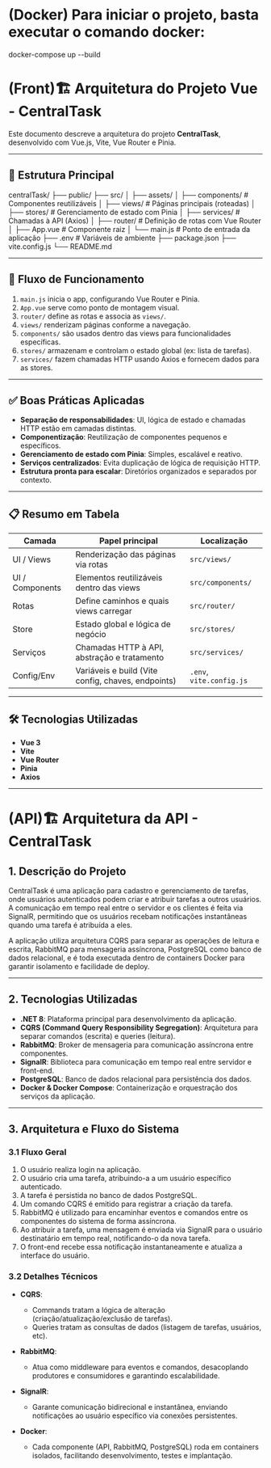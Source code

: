 # (Docker) Para iniciar o projeto, basta executar o comando docker:
docker-compose up --build

# (Front)🏗️ Arquitetura do Projeto Vue - CentralTask

Este documento descreve a arquitetura do projeto **CentralTask**, desenvolvido com Vue.js, Vite, Vue Router e Pinia.

---

## 📁 Estrutura Principal

centralTask/
├── public/
├── src/
│ ├── assets/
│ ├── components/ # Componentes reutilizáveis
│ ├── views/ # Páginas principais (roteadas)
│ ├── stores/ # Gerenciamento de estado com Pinia
│ ├── services/ # Chamadas à API (Axios)
│ ├── router/ # Definição de rotas com Vue Router
│ ├── App.vue # Componente raiz
│ └── main.js # Ponto de entrada da aplicação
├── .env # Variáveis de ambiente
├── package.json
├── vite.config.js
└── README.md


---

## 🔄 Fluxo de Funcionamento

1. `main.js` inicia o app, configurando Vue Router e Pinia.
2. `App.vue` serve como ponto de montagem visual.
3. `router/` define as rotas e associa as `views/`.
4. `views/` renderizam páginas conforme a navegação.
5. `components/` são usados dentro das views para funcionalidades específicas.
6. `stores/` armazenam e controlam o estado global (ex: lista de tarefas).
7. `services/` fazem chamadas HTTP usando Axios e fornecem dados para as stores.

---

## ✅ Boas Práticas Aplicadas

- **Separação de responsabilidades**: UI, lógica de estado e chamadas HTTP estão em camadas distintas.
- **Componentização**: Reutilização de componentes pequenos e específicos.
- **Gerenciamento de estado com Pinia**: Simples, escalável e reativo.
- **Serviços centralizados**: Evita duplicação de lógica de requisição HTTP.
- **Estrutura pronta para escalar**: Diretórios organizados e separados por contexto.

---

## 📋 Resumo em Tabela

| Camada        | Papel principal                                   | Localização         |
|---------------|----------------------------------------------------|---------------------|
| UI / Views    | Renderização das páginas via rotas                 | `src/views/`        |
| UI / Components| Elementos reutilizáveis dentro das views           | `src/components/`   |
| Rotas         | Define caminhos e quais views carregar             | `src/router/`       |
| Store         | Estado global e lógica de negócio                  | `src/stores/`       |
| Serviços      | Chamadas HTTP à API, abstração e tratamento        | `src/services/`     |
| Config/Env    | Variáveis e build (Vite config, chaves, endpoints) | `.env`, `vite.config.js` |

---

## 🛠️ Tecnologias Utilizadas

- **Vue 3**
- **Vite**
- **Vue Router**
- **Pinia**
- **Axios**

---

# (API)🏗️ Arquitetura da API - CentralTask

## 1. Descrição do Projeto

CentralTask é uma aplicação para cadastro e gerenciamento de tarefas, onde usuários autenticados podem criar e atribuir tarefas a outros usuários. A comunicação em tempo real entre o servidor e os clientes é feita via SignalR, permitindo que os usuários recebam notificações instantâneas quando uma tarefa é atribuída a eles.

A aplicação utiliza arquitetura CQRS para separar as operações de leitura e escrita, RabbitMQ para mensageria assíncrona, PostgreSQL como banco de dados relacional, e é toda executada dentro de containers Docker para garantir isolamento e facilidade de deploy.

---

## 2. Tecnologias Utilizadas

- **.NET 8**: Plataforma principal para desenvolvimento da aplicação.
- **CQRS (Command Query Responsibility Segregation)**: Arquitetura para separar comandos (escrita) e queries (leitura).
- **RabbitMQ**: Broker de mensageria para comunicação assíncrona entre componentes.
- **SignalR**: Biblioteca para comunicação em tempo real entre servidor e front-end.
- **PostgreSQL**: Banco de dados relacional para persistência dos dados.
- **Docker & Docker Compose**: Containerização e orquestração dos serviços da aplicação.

---

## 3. Arquitetura e Fluxo do Sistema

### 3.1 Fluxo Geral

1. O usuário realiza login na aplicação.
2. O usuário cria uma tarefa, atribuindo-a a um usuário específico autenticado.
3. A tarefa é persistida no banco de dados PostgreSQL.
4. Um comando CQRS é emitido para registrar a criação da tarefa.
5. RabbitMQ é utilizado para encaminhar eventos e comandos entre os componentes do sistema de forma assíncrona.
6. Ao atribuir a tarefa, uma mensagem é enviada via SignalR para o usuário destinatário em tempo real, notificando-o da nova tarefa.
7. O front-end recebe essa notificação instantaneamente e atualiza a interface do usuário.

### 3.2 Detalhes Técnicos

- **CQRS**:  
  - Commands tratam a lógica de alteração (criação/atualização/exclusão de tarefas).  
  - Queries tratam as consultas de dados (listagem de tarefas, usuários, etc).

- **RabbitMQ**:  
  - Atua como middleware para eventos e comandos, desacoplando produtores e consumidores e garantindo escalabilidade.

- **SignalR**:  
  - Garante comunicação bidirecional e instantânea, enviando notificações ao usuário específico via conexões persistentes.

- **Docker**:  
  - Cada componente (API, RabbitMQ, PostgreSQL) roda em containers isolados, facilitando desenvolvimento, testes e implantação.

